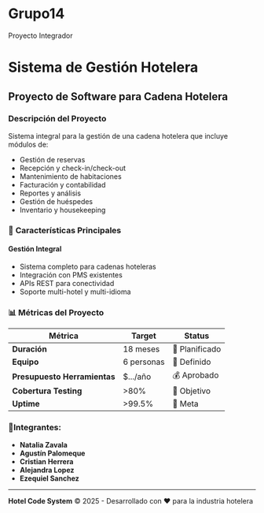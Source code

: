 # Grupo14
Proyecto Integrador

# Sistema de Gestión Hotelera
## Proyecto de Software para Cadena Hotelera
### Descripción del Proyecto
Sistema integral para la gestión de una cadena hotelera que incluye módulos de:
- Gestión de reservas
- Recepción y check-in/check-out
- Mantenimiento de habitaciones
- Facturación y contabilidad
- Reportes y análisis
- Gestión de huéspedes
- Inventario y housekeeping
  
### 🎯 **Características Principales**

#### **Gestión Integral**
- Sistema completo para cadenas hoteleras
- Integración con PMS existentes
- APIs REST para conectividad
- Soporte multi-hotel y multi-idioma

### 📊 **Métricas del Proyecto**

| Métrica | Target | Status |
|---------|--------|---------|
| **Duración** | 18 meses | 📅 Planificado |
| **Equipo** | 6 personas | 👥 Definido |
| **Presupuesto Herramientas** | $.../año | 💰 Aprobado |
| **Cobertura Testing** | >80% | 🧪 Objetivo |
| **Uptime** | >99.5% | 🚀 Meta |
  

### 🎯Integrantes: 
- **Natalia Zavala**
- **Agustín Palomeque**
- **Cristian Herrera**
- **Alejandra Lopez**
- **Ezequiel Sanchez**
 ---
 **Hotel Code System** © 2025 - Desarrollado con ❤️ para la industria hotelera
